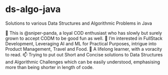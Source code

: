 # ds-algo-java
Solutions to various Data Structures and Algorithmic Problems in Java

👋 This is @sniper-panda, a loyal COD enthusiast who has slowly but surely grown to accept CODM to be good fun as well. 
👀 I’m interested in FullStack Development, Leveraging AI and ML for Practical Purposes, intrigue into Product Management, Travel and Food.
🌱 A lifelong learner, with a voracity to read. 
📫 Trying to put out Short and Concise solutions to Data Structures and Algorithmic Challenges which can be easily understood, emphasising more than being shorter in length of code. 
